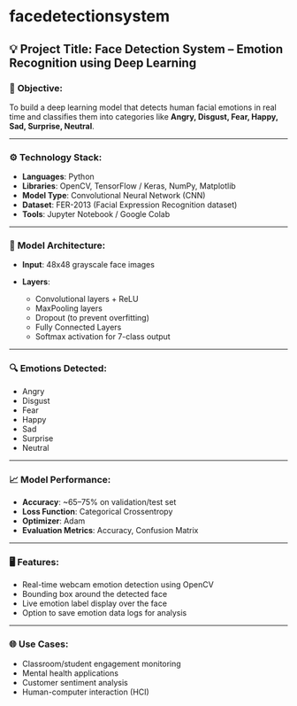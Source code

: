 # facedetectionsystem


## 💡 **Project Title**: Face Detection System – Emotion Recognition using Deep Learning

### 🎯 **Objective:**

To build a deep learning model that detects human facial emotions in real time and classifies them into categories like **Angry, Disgust, Fear, Happy, Sad, Surprise, Neutral**.

---

### ⚙️ **Technology Stack:**

* **Languages**: Python
* **Libraries**: OpenCV, TensorFlow / Keras, NumPy, Matplotlib
* **Model Type**: Convolutional Neural Network (CNN)
* **Dataset**: FER-2013 (Facial Expression Recognition dataset)
* **Tools**: Jupyter Notebook / Google Colab

---

### 🧠 **Model Architecture:**

* **Input**: 48x48 grayscale face images
* **Layers**:

  * Convolutional layers + ReLU
  * MaxPooling layers
  * Dropout (to prevent overfitting)
  * Fully Connected Layers
  * Softmax activation for 7-class output

---

### 🔍 **Emotions Detected:**

* Angry
* Disgust
* Fear
* Happy
* Sad
* Surprise
* Neutral

---

### 📈 **Model Performance:**

* **Accuracy**: \~65–75% on validation/test set
* **Loss Function**: Categorical Crossentropy
* **Optimizer**: Adam
* **Evaluation Metrics**: Accuracy, Confusion Matrix

---

### 🖥️ **Features:**

* Real-time webcam emotion detection using OpenCV
* Bounding box around the detected face
* Live emotion label display over the face
* Option to save emotion data logs for analysis

---

### 🌐 **Use Cases:**

* Classroom/student engagement monitoring
* Mental health applications
* Customer sentiment analysis
* Human-computer interaction (HCI)


